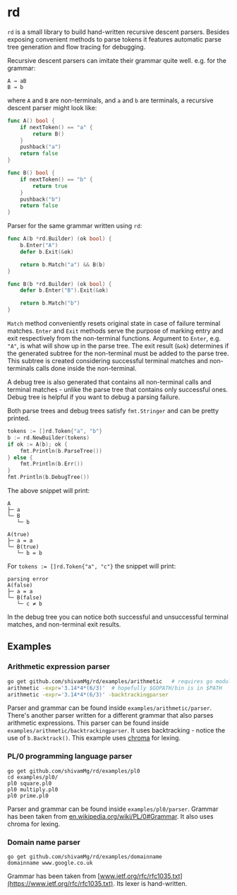 # rd

`rd` is a small library to build hand-written recursive descent parsers. Besides exposing convenient methods to parse tokens it features automatic parse tree generation and flow tracing for debugging.

Recursive descent parsers can imitate their grammar quite well. e.g. for the grammar:

```
A → aB
B → b
```

where `A` and `B` are non-terminals, and `a` and `b` are terminals, a recursive descent parser might look like:

```go
func A() bool {
    if nextToken() == "a" {
        return B()
    }
    pushback("a")
    return false
}

func B() bool {
    if nextToken() == "b" {
        return true
    }
    pushback("b")
    return false
}
```

Parser for the same grammar written using `rd`:

```go
func A(b *rd.Builder) (ok bool) {
    b.Enter("A")
	defer b.Exit(&ok)

	return b.Match("a") && B(b)
}

func B(b *rd.Builder) (ok bool) {
	defer b.Enter("B").Exit(&ok)

	return b.Match("b")
}
```

`Match` method conveniently resets original state in case of failure terminal matches. `Enter` and `Exit` methods serve the purpose of marking entry and exit respectively from the non-terminal functions. Argument to `Enter`, e.g. `"A"`, is what will show up in the parse tree. The exit result (`&ok`) determines if the generated subtree for the non-terminal must be added to the parse tree. This subtree is created considering successful terminal matches and non-terminals calls done inside the non-terminal.

A debug tree is also generated that contains all non-terminal calls and terminal matches - unlike the parse tree that contains only successful ones. Debug tree is helpful if you want to debug a parsing failure.

Both parse trees and debug trees satisfy `fmt.Stringer` and can be pretty printed.

```go
tokens := []rd.Token{"a", "b"}
b := rd.NewBuilder(tokens)
if ok := A(b); ok {
	fmt.Println(b.ParseTree())
} else {
	fmt.Println(b.Err())
}
fmt.Println(b.DebugTree())
```

The above snippet will print:

```
A
├─ a
└─ B
   └─ b

A(true)
├─ a = a
└─ B(true)
   └─ b = b
```

For `tokens := []rd.Token{"a", "c"}` the snippet will print:

```
parsing error
A(false)
├─ a = a
└─ B(false)
   └─ c ≠ b
```

In the debug tree you can notice both successful and unsuccessful terminal matches, and non-terminal exit results.


## Examples

### Arithmetic expression parser

```bash
go get github.com/shivamMg/rd/examples/arithmetic   # requires go modules support (go1.11+)
arithmetic -expr='3.14*4*(6/3)'  # hopefully $GOPATH/bin is in $PATH
arithmetic -expr='3.14*4*(6/3)' -backtrackingparser
```

Parser and grammar can be found inside `examples/arithmetic/parser`. There's another parser written for a different grammar that also parses arithmetic expressions. This parser can be found inside `examples/arithmetic/backtrackingparser`. It uses backtracking - notice the use of `b.Backtrack()`. This example uses [chroma](https://github.com/alecthomas/chroma) for lexing.


### PL/0 programming language parser

```
go get github.com/shivamMg/rd/examples/pl0
cd examples/pl0/
pl0 square.pl0
pl0 multiply.pl0
pl0 prime.pl0
```

Parser and grammar can be found inside `examples/pl0/parser`. Grammar has been taken from [en.wikipedia.org/wiki/PL/0#Grammar](https://en.wikipedia.org/wiki/PL/0#Grammar). It also uses chroma for lexing.

### Domain name parser

```
go get github.com/shivamMg/rd/examples/domainname
domainname www.google.co.uk
```

Grammar has been taken from [www.ietf.org/rfc/rfc1035.txt](https://www.ietf.org/rfc/rfc1035.txt). Its lexer is hand-written.

